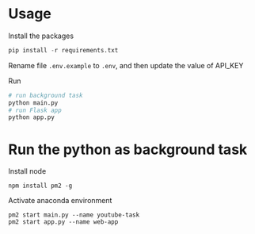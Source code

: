 # Usage

Install the packages

```python
pip install -r requirements.txt
```

Rename file `.env.example` to `.env`, and then update the value of API_KEY

Run

```python
# run background task
python main.py
# run Flask app
python app.py
```

# Run the python as background task

Install node

```
npm install pm2 -g
```

Activate anaconda environment

```
pm2 start main.py --name youtube-task
pm2 start app.py --name web-app
```
